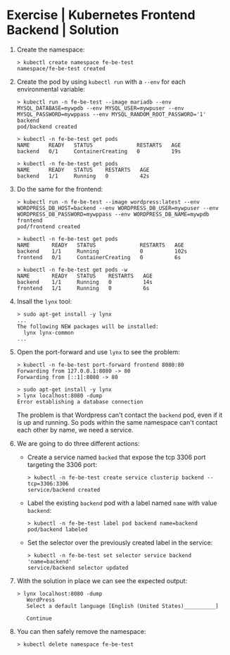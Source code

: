 # Exercise | Kubernetes Frontend Backend | Solution

1. Create the namespace:

   ```console
   > kubectl create namespace fe-be-test
   namespace/fe-be-test created
   ```

2. Create the pod by using `kubectl run` with a `--env` for each environmental variable:

   ```console
   > kubectl run -n fe-be-test --image mariadb --env MYSQL_DATABASE=mywpdb --env MYSQL_USER=mywpuser --env MYSQL_PASSWORD=mywppass --env MYSQL_RANDOM_ROOT_PASSWORD='1' backend
   pod/backend created
   
   > kubectl -n fe-be-test get pods
   NAME      READY   STATUS              RESTARTS   AGE
   backend   0/1     ContainerCreating   0          19s
   
   > kubectl -n fe-be-test get pods
   NAME      READY   STATUS    RESTARTS   AGE
   backend   1/1     Running   0          42s
   ```

3. Do the same for the frontend:

   ```console
   > kubectl run -n fe-be-test --image wordpress:latest --env WORDPRESS_DB_HOST=backend --env WORDPRESS_DB_USER=mywpuser --env WORDPRESS_DB_PASSWORD=mywppass --env WORDPRESS_DB_NAME=mywpdb frontend
   pod/frontend created
   
   > kubectl -n fe-be-test get pods
   NAME       READY   STATUS              RESTARTS   AGE
   backend    1/1     Running             0          102s
   frontend   0/1     ContainerCreating   0          6s
   
   > kubectl -n fe-be-test get pods -w
   NAME       READY   STATUS    RESTARTS   AGE
   backend    1/1     Running   0          14s
   frontend   1/1     Running   0          6s
   ```

4. Insall the `lynx` tool:

   ```console
   > sudo apt-get install -y lynx
   ...
   The following NEW packages will be installed:
     lynx lynx-common
   ...
   ```

5. Open the port-forward and use `lynx` to see the problem:

   ```console
   > kubectl -n fe-be-test port-forward frontend 8080:80
   Forwarding from 127.0.0.1:8080 -> 80
   Forwarding from [::1]:8080 -> 80
   
   > sudo apt-get install -y lynx
   > lynx localhost:8080 -dump
   Error establishing a database connection
   ```

   The problem is that Wordpress can't contact the `backend` pod, even if it is up and running. So pods within the same namespace can't contact each other by name, we need a service.

6. We are going to do three different actions:
   - Create a service named `backed` that expose the tcp 3306 port targeting the 3306 port:

     ```console
     > kubectl -n fe-be-test create service clusterip backend --tcp=3306:3306
     service/backend created
     ```

   - Label the existing `backend` pod with a label named `name` with value `backend`:

     ```console 
     > kubectl -n fe-be-test label pod backend name=backend
     pod/backend labeled
     ```

   - Set the selector over the previously created label in the service:

     ```console
     > kubectl -n fe-be-test set selector service backend 'name=backend'
     service/backend selector updated
     ```

7. With the solution in place we can see the expected output:

   ```console
   > lynx localhost:8080 -dump
      WordPress
      Select a default language [English (United States)__________]

      Continue
   ```

8. You can then safely remove the namespace:

   ```console
   > kubectl delete namespace fe-be-test
   ```
